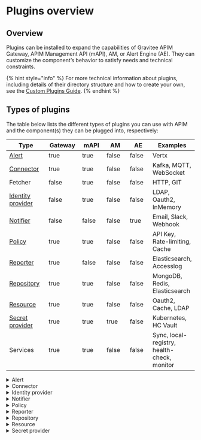 # Plugins overview

## Overview

Plugins can be installed to expand the capabilities of Gravitee APIM Gateway, APIM Management API (mAPI), AM, or Alert Engine (AE). They can customize the component’s behavior to satisfy needs and technical constraints.

{% hint style="info" %}
For more technical information about plugins, including details of their directory structure and how to create your own, see the [Custom Plugins Guide](custom-plugins.md).
{% endhint %}

## Types of plugins

The table below lists the different types of plugins you can use with APIM and the component(s) they can be plugged into, respectively:

<table><thead><tr><th width="133">Type</th><th width="102" data-type="checkbox">Gateway</th><th width="92" data-type="checkbox">mAPI</th><th width="101" data-type="checkbox">AM</th><th width="90" data-type="checkbox">AE</th><th>Examples</th></tr></thead><tbody><tr><td><a href="plugins.md#alert">Alert</a></td><td>true</td><td>true</td><td>false</td><td>false</td><td>Vertx</td></tr><tr><td><a href="plugins.md#connector">Connector</a></td><td>true</td><td>true</td><td>false</td><td>false</td><td>Kafka, MQTT, WebSocket</td></tr><tr><td>Fetcher</td><td>false</td><td>true</td><td>false</td><td>false</td><td>HTTP, GIT</td></tr><tr><td><a href="plugins.md#identity-provider">Identity provider</a></td><td>false</td><td>true</td><td>false</td><td>false</td><td>LDAP, Oauth2, InMemory</td></tr><tr><td><a href="plugins.md#notifier">Notifier</a></td><td>false</td><td>false</td><td>false</td><td>true</td><td>Email, Slack, Webhook</td></tr><tr><td><a href="plugins.md#policy">Policy</a></td><td>true</td><td>true</td><td>false</td><td>false</td><td>API Key, Rate-limiting, Cache</td></tr><tr><td><a href="plugins.md#reporter">Reporter</a></td><td>true</td><td>false</td><td>false</td><td>false</td><td>Elasticsearch, Accesslog</td></tr><tr><td><a href="plugins.md#repository">Repository</a></td><td>true</td><td>true</td><td>false</td><td>false</td><td>MongoDB, Redis, Elasticsearch</td></tr><tr><td><a href="plugins.md#resource">Resource</a></td><td>true</td><td>true</td><td>false</td><td>false</td><td>Oauth2, Cache, LDAP</td></tr><tr><td><a href="plugins.md#secret-provider">Secret provider</a></td><td>true</td><td>true</td><td>true</td><td>false</td><td>Kubernetes, HC Vault</td></tr><tr><td>Services</td><td>true</td><td>true</td><td>false</td><td>false</td><td>Sync, local-registry, health-check, monitor</td></tr></tbody></table>

<details>

<summary>Alert</summary>

An alert is used to send triggers or events to the Alert Engine. These can be processed to send a notification via the configured plugin notifier. Configuring the notifier is the responsibility of the trigger.

</details>

<details>

<summary>Connector</summary>

A connector is used to add support for specific protocols, API styles, event brokers, and/or message queue services. For example, the Websocket and Kafka connector plugins allow you to front a Kafka topic with a Websocket API, making that Kafka topic consumable over a WebSocket connection.

</details>

<details>

<summary>Identity provider</summary>

An identity provider brokers trust with external user providers to authenticate and obtain information about end users. Out-of-the-box identity providers are:

* MongoDB
* In-memory
* LDAP / Active Directory
* OpenID Connect IdP (Azure AD, Google)

</details>

<details>

<summary>Notifier</summary>

A notifier is used to send notifications. The notifiers offered by Gravitee are:

* Email
* Slack
* Webhook

</details>

<details>

<summary>Policy</summary>

A policy modifies the behavior of the request or response handled by the Gateway. It can be considered a proxy controller, guaranteeing that a given business rule is fulfilled during request/response processing. Policies can be chained by a request or response policy chain using a logical order.&#x20;

Examples:

* Authorization using an API key&#x20;
* Applying header or query parameter transformations
* Applying rate limiting or quotas to avoid API flooding

See [Custom Policies ](../../../using-the-product/using-the-gravitee-api-management-components/general-configuration/plans-and-policies/custom-policies.md)for how to create, use, and deploy a custom policy.

</details>

<details>

<summary>Reporter</summary>

A reporter is used by an APIM Gateway instance to report events such as:

* Request/response metrics (e.g., response-time, content-length, api-key)
* Monitoring metrics (e.g., CPU, Heap usage)
* Health-check metrics  (e.g., status, response code)

Out-of-the-box reporters:

* Elasticsearch Reporter
* File Reporter
* Metrics Reporter
* TCP reporter

You can create, use and deploy custom reporters as described in the [Custom Plugins](custom-plugins.md) guide.

</details>

<details>

<summary>Repository</summary>

A repository is a pluggable storage component for API configuration, policy configuration, analytics, etc. See the [Repositories](../../../configuration/repositories/) documentation for more information.

</details>

<details>

<summary>Resource</summary>

A resource can be added to an API for its whole lifecycle. APIM includes three default resources:

* Cache
* OAuth2 - Gravitee Access Management
* OAuth2 - Generic Authorization Server

See [Resources](../../../using-the-product/manging-your-apis-with-gravitee-api-management/api-configuration/resources.md) for more information.

</details>

<details>

<summary>Secret provider</summary>

A secret provider resolves secrets to avoid exposing plain text passwords and secrets keys in the `gravitee.yml` file. For example, users can store their MongoDB password in a secret manager like HashiCorp Vault and then resolve it when the platform starts.&#x20;

</details>
